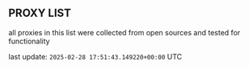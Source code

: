 ## PROXY LIST

all proxies in this list were collected from open sources and tested for functionality

last update: `2025-02-28 17:51:43.149220+00:00` UTC